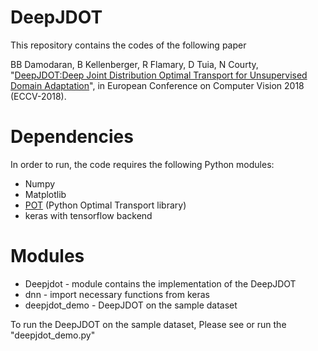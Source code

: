 # DeepJDOT
This repository contains the codes of the following paper

BB Damodaran, B Kellenberger, R Flamary, D Tuia, N Courty, "[DeepJDOT:Deep Joint Distribution Optimal Transport for Unsupervised Domain Adaptation](https://arxiv.org/abs/1803.10081)", in European Conference on Computer Vision 2018 (ECCV-2018).
# Dependencies
In order to run, the code requires the following Python modules:
  * Numpy
  * Matplotlib
  * [POT](https://github.com/rflamary/POT) (Python Optimal Transport library)
  * keras with tensorflow backend
# Modules
* Deepjdot - module contains the implementation of the DeepJDOT
* dnn      - import necessary functions from keras
* deepjdot_demo  - DeepJDOT on the sample dataset

To run the DeepJDOT on the sample dataset, Please see or run the "deepjdot_demo.py"





